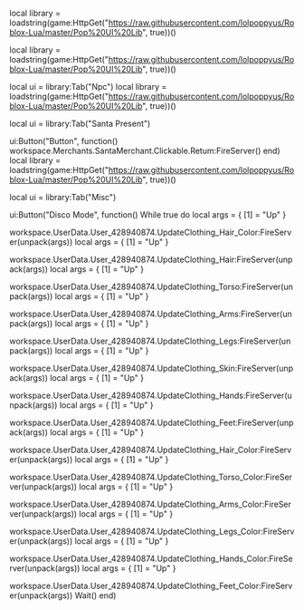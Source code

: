 local library = loadstring(game:HttpGet("https://raw.githubusercontent.com/lolpoppyus/Roblox-Lua/master/Pop%20UI%20Lib", true))()


local library = loadstring(game:HttpGet("https://raw.githubusercontent.com/lolpoppyus/Roblox-Lua/master/Pop%20UI%20Lib", true))()

local ui = library:Tab("Npc")
local library = loadstring(game:HttpGet("https://raw.githubusercontent.com/lolpoppyus/Roblox-Lua/master/Pop%20UI%20Lib", true))()

local ui = library:Tab("Santa Present")

ui:Button("Button", function()
    workspace.Merchants.SantaMerchant.Clickable.Retum:FireServer()
end)
local library = loadstring(game:HttpGet("https://raw.githubusercontent.com/lolpoppyus/Roblox-Lua/master/Pop%20UI%20Lib", true))()

local ui = library:Tab("Misc")

ui:Button("Disco Mode", function()
    While true do
local args = {
    [1] = "Up"
}

workspace.UserData.User_428940874.UpdateClothing_Hair_Color:FireServer(unpack(args))
local args = {
    [1] = "Up"
}

workspace.UserData.User_428940874.UpdateClothing_Hair:FireServer(unpack(args))
local args = {
    [1] = "Up"
}

workspace.UserData.User_428940874.UpdateClothing_Torso:FireServer(unpack(args))
local args = {
    [1] = "Up"
}

workspace.UserData.User_428940874.UpdateClothing_Arms:FireServer(unpack(args))
local args = {
    [1] = "Up"
}

workspace.UserData.User_428940874.UpdateClothing_Legs:FireServer(unpack(args))
local args = {
    [1] = "Up"
}

workspace.UserData.User_428940874.UpdateClothing_Skin:FireServer(unpack(args))
local args = {
    [1] = "Up"
}

workspace.UserData.User_428940874.UpdateClothing_Hands:FireServer(unpack(args))
local args = {
    [1] = "Up"
}

workspace.UserData.User_428940874.UpdateClothing_Feet:FireServer(unpack(args))
local args = {
    [1] = "Up"
}

workspace.UserData.User_428940874.UpdateClothing_Hair_Color:FireServer(unpack(args))
local args = {
    [1] = "Up"
}

workspace.UserData.User_428940874.UpdateClothing_Torso_Color:FireServer(unpack(args))
local args = {
    [1] = "Up"
}

workspace.UserData.User_428940874.UpdateClothing_Arms_Color:FireServer(unpack(args))
local args = {
    [1] = "Up"
}

workspace.UserData.User_428940874.UpdateClothing_Legs_Color:FireServer(unpack(args))
local args = {
    [1] = "Up"
}

workspace.UserData.User_428940874.UpdateClothing_Hands_Color:FireServer(unpack(args))
local args = {
    [1] = "Up"
}

workspace.UserData.User_428940874.UpdateClothing_Feet_Color:FireServer(unpack(args))
Wait()
end)
